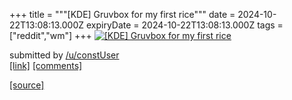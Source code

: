 +++
title = """[KDE] Gruvbox for my first rice"""
date = 2024-10-22T13:08:13.000Z
expiryDate = 2024-10-22T13:08:13.000Z
tags = ["reddit","wm"]
+++
[![[KDE] Gruvbox for my first rice ](https://b.thumbs.redditmedia.com/RSCk_Dpj16gEfqu0IqjdEuGRDly1MXTGg5t5KuRQfuE.jpg "[KDE] Gruvbox for my first rice ")](https://www.reddit.com/r/unixporn/comments/1g9hpnr/kde_gruvbox_for_my_first_rice/)

submitted by [/u/constUser](https://www.reddit.com/user/constUser)  
[\[link\]](https://www.reddit.com/gallery/1g9hpnr) [\[comments\]](https://www.reddit.com/r/unixporn/comments/1g9hpnr/kde_gruvbox_for_my_first_rice/)

[[source]](https://www.reddit.com/r/unixporn/comments/1g9hpnr/kde_gruvbox_for_my_first_rice/)
